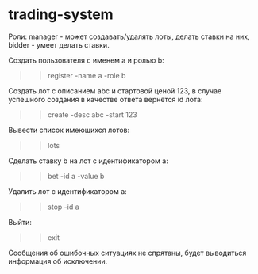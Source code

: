 # trading-system

Роли: manager - может создавать/удалять лоты, делать ставки на них, bidder - умеет делать ставки.

Создать пользователя с именем a и ролью b:
>>register -name a -role b

Создать лот с описанием abc и стартовой ценой 123, в случае успешного создания в качестве ответа вернётся id лота:
>>create -desc abc -start 123

Вывести список имеющихся лотов:
>>lots

Сделать ставку b на лот с идентификатором a:
>>bet -id a -value b

Удалить лот с идентификатором a:
>>stop -id a

Выйти:
>>exit

Сообщения об ошибочных ситуациях не спрятаны, будет выводиться информация об исключении.
